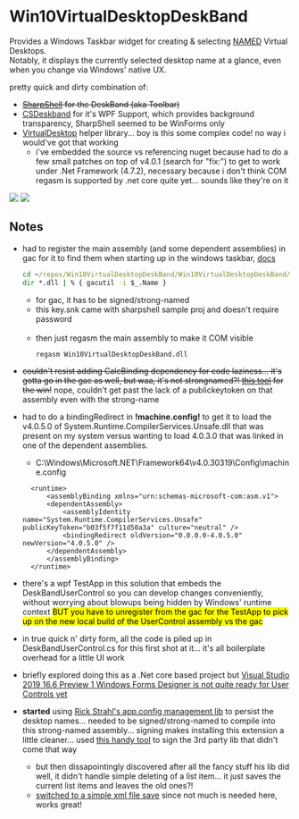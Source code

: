 # Win10VirtualDesktopDeskBand
Provides a Windows Taskbar widget for creating & selecting <u>NAMED</u> Virtual Desktops.<br/>
Notably, it displays the currently selected desktop name at a glance, even when you change via Windows' native UX.

pretty quick and dirty combination of:
- ~~[SharpShell](https://github.com/dwmkerr/sharpshell) for the DeskBand (aka Toolbar)~~
- [CSDeskband](https://github.com/dsafa/CSDeskBand) for it's WPF Support, which provides background transparency, SharpShell seemed to be WinForms only 
- [VirtualDesktop](https://github.com/Grabacr07/VirtualDesktop) helper library... boy is this some complex code! no way i would've got that working
  - i've embedded the source vs referencing nuget because had to do a few small patches on top of v4.0.1 (search for "fix:") to get to work under .Net Framework (4.7.2), necessary because i don't think COM regasm is supported by .net core quite yet... sounds like they're on it

![](https://user-images.githubusercontent.com/6301228/82292998-aa391800-9960-11ea-9b6c-39ee87ff8677.png)
![](https://user-images.githubusercontent.com/6301228/82292734-4282cd00-9960-11ea-9c2d-072737dbc82f.gif)

## Notes
- had to register the main assembly (and some dependent assemblies) in gac for it to find them when starting up in the windows taskbar, [docs](https://github.com/dsafa/CSDeskBand/wiki#deskband-installation)
  ```bat
  cd ~/repos/Win10VirtualDesktopDeskBand/Win10VirtualDesktopDeskBand/bin/debug
  dir *.dll | % { gacutil -i $_.Name }
  ```
  - for gac, it has to be signed/strong-named
  - this key.snk came with sharpshell sample proj and doesn't require password<br/></br>
  * then just regasm the main assembly to make it COM visible
    ```bat
    regasm Win10VirtualDesktopDeskBand.dll
    ```
- ~~couldn't resist adding CalcBinding dependency for code laziness... it's gotta go in the gac as well, but waa, it's not strongnamed?! [this tool](https://brutaldev.com/post/NET-Assembly-Strong-Name-Signer) for the win!~~ nope, couldn't get past the lack of a publickeytoken on that assembly even with the strong-name
- had to do a bindingRedirect in **!machine.config!** to get it to load the v4.0.5.0 of System.Runtime.CompilerServices.Unsafe.dll that was present on my system versus wanting to load 4.0.3.0 that was linked in one of the dependent assemblies.
  - C:\Windows\Microsoft.NET\Framework64\v4.0.30319\Config\machine.config
  ```
    <runtime>
        <assemblyBinding xmlns="urn:schemas-microsoft-com:asm.v1">
        <dependentAssembly>
            <assemblyIdentity name="System.Runtime.CompilerServices.Unsafe" publicKeyToken="b03f5f7f11d50a3a" culture="neutral" />
            <bindingRedirect oldVersion="0.0.0.0-4.0.5.0" newVersion="4.0.5.0" />
        </dependentAssembly>
        </assemblyBinding>
    </runtime>
  ```
- there's a wpf TestApp in this solution that embeds the DeskBandUserControl so you can develop changes conveniently, without worrying about blowups being hidden by Windows' runtime context <span style="background-color: yellow; color: black">BUT you have to unregister from the gac for the TestApp to pick up on the new local build of the UserControl assembly vs the gac</span>

- in true quick n' dirty form, all the code is piled up in DeskBandUserControl.cs for this first shot at it... it's all boilerplate overhead for a little UI work
- briefly explored doing this as a .Net core based project but [Visual Studio 2019 16.6 Preview 1 Windows Forms Designer is not quite ready for User Controls yet](https://devblogs.microsoft.com/dotnet/updates-on-net-core-windows-forms-designer/)
- **started** using  [Rick Strahl's  app.config management lib](https://github.com/RickStrahl/Westwind.ApplicationConfiguration) to persist the desktop names... needed to be signed/strong-named to compile into this strong-named assembly... signing  makes installing this extension a little cleaner... used [this handy tool](https://brutaldev.com/post/NET-Assembly-Strong-Name-Signer) to sign the 3rd party lib that didn't come that way
  - but then dissapointingly discovered after all the fancy stuff his lib did well, it didn't handle simple deleting of a list item... it just saves the current list items and leaves the old ones?!
  - [switched to a simple xml file save](https://github.com/Beej126/Win10VirtualDesktopDeskBand/blob/aef58f938eca450dab1bca6a2dcfaf2eb9bc9e73/Win10VirtualDesktopDeskBand/DeskBandUserControl.xaml.cs#L151) since not much is needed here, works great!
